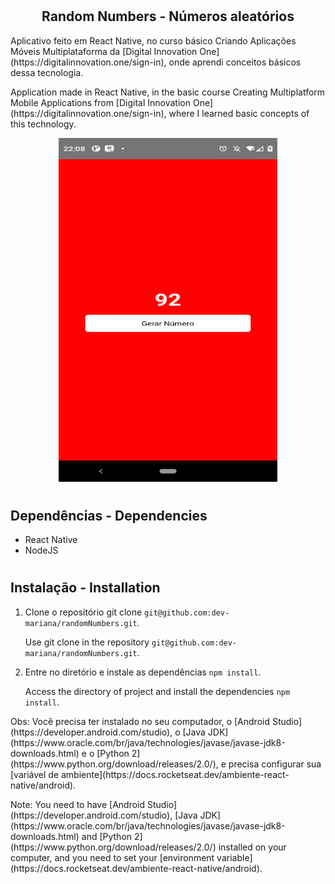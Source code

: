 # <h2 align="center">Random Numbers - Números aleatórios</h2>

<p>
  Aplicativo feito em React Native, no curso básico Criando Aplicações Móveis Multiplataforma da [Digital Innovation One](https://digitalinnovation.one/sign-in), 
  onde aprendi conceitos básicos dessa tecnologia.
</p>
<p>
  Application made in React Native, in the basic course Creating Multiplatform Mobile Applications from [Digital Innovation One](https://digitalinnovation.one/sign-in),
  where I learned basic concepts of this technology.
</p>

<div align="center">
  <img src="https://github.com/dev-mariana/randomNumbers/blob/main/src/assets/randomNumbers.png" width="350px" height="550px">
</div>

# <h2>Dependências - Dependencies</h2>

* React Native
* NodeJS

# <h2>Instalação - Installation</h2>

1. Clone o repositório git clone `git@github.com:dev-mariana/randomNumbers.git`.

   Use git clone in the repository `git@github.com:dev-mariana/randomNumbers.git`.
 
2. Entre no diretório e instale as dependências `npm install`.

   Access the directory of project and install the dependencies `npm install`.
   
   
<p>
  Obs: Você precisa ter instalado no seu computador, o [Android Studio](https://developer.android.com/studio), 
  o [Java JDK](https://www.oracle.com/br/java/technologies/javase/javase-jdk8-downloads.html) e o [Python 2](https://www.python.org/download/releases/2.0/), 
  e precisa configurar sua [variável de ambiente](https://docs.rocketseat.dev/ambiente-react-native/android).
</p> 
<p>
  Note: You need to have [Android Studio](https://developer.android.com/studio), [Java JDK](https://www.oracle.com/br/java/technologies/javase/javase-jdk8-downloads.html)
  and [Python 2](https://www.python.org/download/releases/2.0/) installed on your computer, 
  and you need to set your [environment variable](https://docs.rocketseat.dev/ambiente-react-native/android).
</p>
